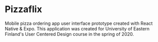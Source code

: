 # Pizzaflix
Mobile pizza ordering app user interface prototype created with React Native & Expo. This application was created for University of Eastern Finland's User Centered Design course in the spring of 2020.
